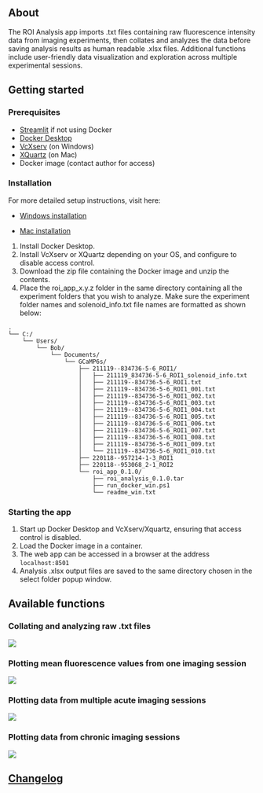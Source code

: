 ## About
The ROI Analysis app imports .txt files containing raw fluorescence intensity data from imaging experiments, then collates and analyzes the data before saving analysis results as human readable .xlsx files. Additional functions include user-friendly data visualization and exploration across multiple experimental sessions.

## Getting started

### Prerequisites
* [Streamlit](https://docs.streamlit.io/library/get-started) if not using Docker
* [Docker Desktop](https://www.docker.com/products/docker-desktop/) 
* [VcXserv](https://sourceforge.net/projects/vcxsrv) (on Windows)
* [XQuartz](https://www.xquartz.org) (on Mac)
* Docker image (contact author for access)

### Installation

For more detailed setup instructions, visit here:

- [Windows installation](https://github.com/janeswh/ca_imaging_analysis/blob/main/docs/install_win.md)

- [Mac installation](https://github.com/janeswh/ca_imaging_analysis/blob/main/docs/install_mac.md)

1. Install Docker Desktop.
2. Install VcXserv or XQuartz depending on your OS, and configure to disable access control.
3. Download the zip file containing the Docker image and unzip the contents.
4. Place the roi_app_x.y.z folder in the same directory containing all the experiment folders that you wish to analyze. Make sure the experiment folder names and solenoid_info.txt file names are formatted as shown below: 

```
.
└── C:/
    └── Users/
        └── Bob/
            └── Documents/
                └── GCaMP6s/
                    ├── 211119--834736-5-6_ROI1/
                    │   ├── 211119_834736-5-6_ROI1_solenoid_info.txt
                    │   ├── 211119--834736-5-6_ROI1.txt
                    │   ├── 211119--834736-5-6_ROI1_001.txt
                    │   ├── 211119--834736-5-6_ROI1_002.txt
                    │   ├── 211119--834736-5-6_ROI1_003.txt
                    │   ├── 211119--834736-5-6_ROI1_004.txt
                    │   ├── 211119--834736-5-6_ROI1_005.txt
                    │   ├── 211119--834736-5-6_ROI1_006.txt
                    │   ├── 211119--834736-5-6_ROI1_007.txt
                    │   ├── 211119--834736-5-6_ROI1_008.txt
                    │   ├── 211119--834736-5-6_ROI1_009.txt
                    │   └── 211119--834736-5-6_ROI1_010.txt
                    ├── 220118--957214-1-3_ROI1
                    ├── 220118--953068_2-1_ROI2
                    └── roi_app_0.1.0/
                        ├── roi_analysis_0.1.0.tar
                        ├── run_docker_win.ps1
                        └── readme_win.txt
```
### Starting the app
1. Start up Docker Desktop and VcXserv/Xquartz, ensuring that access control is disabled.
2. Load the Docker image in a container.
3. The web app can be accessed in a browser at the address `localhost:8501`
4. Analysis .xlsx output files are saved to the same directory chosen in the select folder popup window.

## Available functions

### Collating and analyzing raw .txt files
![](https://github.com/janeswh/ca_imaging_analysis/blob/main/docs/media/analysis_screenclips/load_data.gif)

### Plotting mean fluorescence values from one imaging session
![](https://github.com/janeswh/ca_imaging_analysis/blob/main/docs/media/analysis_screenclips/plot_one_session.gif)

### Plotting data from multiple acute imaging sessions
![](https://github.com/janeswh/ca_imaging_analysis/blob/main/docs/media/analysis_screenclips/plot_multiple_acute.gif)

### Plotting data from chronic imaging sessions
![](https://github.com/janeswh/ca_imaging_analysis/blob/main/docs/media/analysis_screenclips/plot_chronic.gif)

## [Changelog](https://github.com/janeswh/ca_imaging_analysis/blob/main/CHANGELOG.md)

